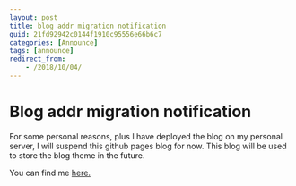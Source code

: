 ```yaml
---
layout: post
title: blog addr migration notification
guid: 21fd92942c0144f1910c95556e66b6c7
categories: [Announce]
tags: [announce]
redirect_from:
    - /2018/10/04/
---
```


# Blog addr migration notification

For some personal reasons, plus I have deployed the blog on my personal server, I will suspend this github pages blog for now. This blog will be used to store the blog theme in the future.

You can find me [here.](https://todebug.com/blog/)
